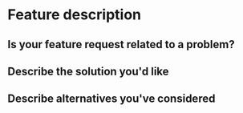 # Feature description
<!--
Thank you for suggesting an idea to make AliceNet better.
Please fill in as much of the template below as you're able.
-->

## Is your feature request related to a problem?
<!-- Please describe the problem you are trying to solve. -->

## Describe the solution you'd like
<!-- Please describe the desired behavior. -->

## Describe alternatives you've considered
<!-- Please describe alternative solutions or features you have considered.-->